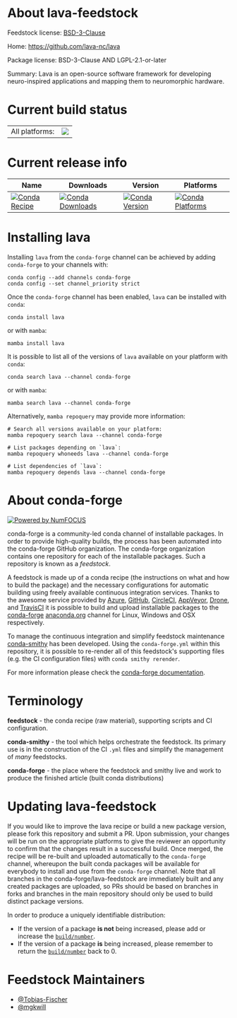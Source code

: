 About lava-feedstock
====================

Feedstock license: [BSD-3-Clause](https://github.com/conda-forge/lava-feedstock/blob/main/LICENSE.txt)

Home: https://github.com/lava-nc/lava

Package license: BSD-3-Clause AND LGPL-2.1-or-later

Summary: Lava is an open-source software framework for developing neuro-inspired applications and mapping them to neuromorphic hardware.

Current build status
====================


<table><tr><td>All platforms:</td>
    <td>
      <a href="https://dev.azure.com/conda-forge/feedstock-builds/_build/latest?definitionId=14655&branchName=main">
        <img src="https://dev.azure.com/conda-forge/feedstock-builds/_apis/build/status/lava-feedstock?branchName=main">
      </a>
    </td>
  </tr>
</table>

Current release info
====================

| Name | Downloads | Version | Platforms |
| --- | --- | --- | --- |
| [![Conda Recipe](https://img.shields.io/badge/recipe-lava-green.svg)](https://anaconda.org/conda-forge/lava) | [![Conda Downloads](https://img.shields.io/conda/dn/conda-forge/lava.svg)](https://anaconda.org/conda-forge/lava) | [![Conda Version](https://img.shields.io/conda/vn/conda-forge/lava.svg)](https://anaconda.org/conda-forge/lava) | [![Conda Platforms](https://img.shields.io/conda/pn/conda-forge/lava.svg)](https://anaconda.org/conda-forge/lava) |

Installing lava
===============

Installing `lava` from the `conda-forge` channel can be achieved by adding `conda-forge` to your channels with:

```
conda config --add channels conda-forge
conda config --set channel_priority strict
```

Once the `conda-forge` channel has been enabled, `lava` can be installed with `conda`:

```
conda install lava
```

or with `mamba`:

```
mamba install lava
```

It is possible to list all of the versions of `lava` available on your platform with `conda`:

```
conda search lava --channel conda-forge
```

or with `mamba`:

```
mamba search lava --channel conda-forge
```

Alternatively, `mamba repoquery` may provide more information:

```
# Search all versions available on your platform:
mamba repoquery search lava --channel conda-forge

# List packages depending on `lava`:
mamba repoquery whoneeds lava --channel conda-forge

# List dependencies of `lava`:
mamba repoquery depends lava --channel conda-forge
```


About conda-forge
=================

[![Powered by
NumFOCUS](https://img.shields.io/badge/powered%20by-NumFOCUS-orange.svg?style=flat&colorA=E1523D&colorB=007D8A)](https://numfocus.org)

conda-forge is a community-led conda channel of installable packages.
In order to provide high-quality builds, the process has been automated into the
conda-forge GitHub organization. The conda-forge organization contains one repository
for each of the installable packages. Such a repository is known as a *feedstock*.

A feedstock is made up of a conda recipe (the instructions on what and how to build
the package) and the necessary configurations for automatic building using freely
available continuous integration services. Thanks to the awesome service provided by
[Azure](https://azure.microsoft.com/en-us/services/devops/), [GitHub](https://github.com/),
[CircleCI](https://circleci.com/), [AppVeyor](https://www.appveyor.com/),
[Drone](https://cloud.drone.io/welcome), and [TravisCI](https://travis-ci.com/)
it is possible to build and upload installable packages to the
[conda-forge](https://anaconda.org/conda-forge) [anaconda.org](https://anaconda.org/)
channel for Linux, Windows and OSX respectively.

To manage the continuous integration and simplify feedstock maintenance
[conda-smithy](https://github.com/conda-forge/conda-smithy) has been developed.
Using the ``conda-forge.yml`` within this repository, it is possible to re-render all of
this feedstock's supporting files (e.g. the CI configuration files) with ``conda smithy rerender``.

For more information please check the [conda-forge documentation](https://conda-forge.org/docs/).

Terminology
===========

**feedstock** - the conda recipe (raw material), supporting scripts and CI configuration.

**conda-smithy** - the tool which helps orchestrate the feedstock.
                   Its primary use is in the construction of the CI ``.yml`` files
                   and simplify the management of *many* feedstocks.

**conda-forge** - the place where the feedstock and smithy live and work to
                  produce the finished article (built conda distributions)


Updating lava-feedstock
=======================

If you would like to improve the lava recipe or build a new
package version, please fork this repository and submit a PR. Upon submission,
your changes will be run on the appropriate platforms to give the reviewer an
opportunity to confirm that the changes result in a successful build. Once
merged, the recipe will be re-built and uploaded automatically to the
`conda-forge` channel, whereupon the built conda packages will be available for
everybody to install and use from the `conda-forge` channel.
Note that all branches in the conda-forge/lava-feedstock are
immediately built and any created packages are uploaded, so PRs should be based
on branches in forks and branches in the main repository should only be used to
build distinct package versions.

In order to produce a uniquely identifiable distribution:
 * If the version of a package **is not** being increased, please add or increase
   the [``build/number``](https://docs.conda.io/projects/conda-build/en/latest/resources/define-metadata.html#build-number-and-string).
 * If the version of a package **is** being increased, please remember to return
   the [``build/number``](https://docs.conda.io/projects/conda-build/en/latest/resources/define-metadata.html#build-number-and-string)
   back to 0.

Feedstock Maintainers
=====================

* [@Tobias-Fischer](https://github.com/Tobias-Fischer/)
* [@mgkwill](https://github.com/mgkwill/)


